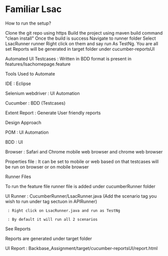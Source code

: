 # Familiar Lsac

How to run the setup?

Clone the git repo using https Build the project using maven build command "clean install" Once the build is success Navigate to runner folder Select LsacRunner runner Right click on them and say run As TestNg. You are all set Reports will be generated in target folder under cucumber-reportsUI

Automated UI Testcases : Written in BDD format is present in features/lsachomepage.feature

Tools Used to Automate

IDE : Eclipse

Selenium webdriver : UI Automation

Cucumber : BDD (Testcases)

Extent Report : Generate User friendly reports

Design Approach

POM : UI Automation

BDD : UI

Browser : Safari and Chrome mobile web browser and chrome web browser

Properties file : It can be set to mobile or web based on that testcases will be run on browser or on mobile browser

Runner Files

To run the feature file runner file is added under cucumberRunner folder

UI Runner : CucumberRunner/LsacRunner.java (Add the scenario tag you wish to run under tag sectuon in APIRunner)

     : Right click on LsacRunner.java and run as TestNg   
	
     : By default it will run all 2 scenarios   
See Reports

Reports are generated under target folder

UI Report : Backbase_Assignment/target/cucumber-reportsUI/report.html
